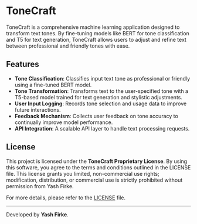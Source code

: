 # ToneCraft
ToneCraft is a comprehensive machine learning application designed to transform text tones. By fine-tuning models like BERT for tone classification and T5 for text generation, ToneCraft allows users to adjust and refine text between professional and friendly tones with ease.

## Features
- **Tone Classification**: Classifies input text tone as professional or friendly using a fine-tuned BERT model.
- **Tone Transformation**: Transforms text to the user-specified tone with a T5-based model trained for text generation and stylistic adjustments.
- **User Input Logging**: Records tone selection and usage data to improve future interactions.
- **Feedback Mechanism**: Collects user feedback on tone accuracy to continually improve model performance.
- **API Integration**: A scalable API layer to handle text processing requests.

## License
This project is licensed under the **ToneCraft Proprietary License**. By using this software, you agree to the terms and conditions outlined in the LICENSE file. This license grants you limited, non-commercial use rights; modification, distribution, or commercial use is strictly prohibited without permission from Yash Firke.

For more details, please refer to the [LICENSE](./LICENSE.md) file.

---

Developed by **Yash Firke**.
